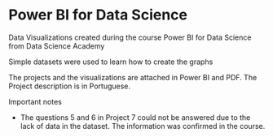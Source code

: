 # Power BI for Data Science

Data Visualizations created during the course Power BI for Data Science from Data Science Academy

Simple datasets were used to learn how to create the graphs

The projects and the visualizations are attached in Power BI and PDF. The Project description is in Portuguese.

Important notes
* The questions 5 and 6 in Project 7 could not be answered due to the lack of data in the dataset. The information was confirmed in the course.

